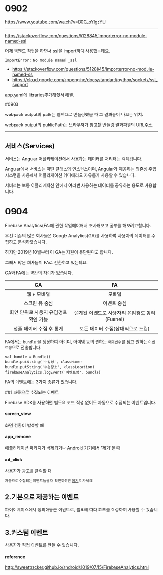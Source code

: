 # 0902

https://www.youtube.com/watch?v=D0C_oYlgzYU



---

https://stackoverflow.com/questions/5128845/importerror-no-module-named-ssl

어제 백엔드 작업을 하면서 ssl을 import하여 사용했는데요.

```
ImportError: No module named _ssl
```

- https://stackoverflow.com/questions/5128845/importerror-no-module-named-ssl
- https://cloud.google.com/appengine/docs/standard/python/sockets/ssl_support



app.yaml에 libraries추가해줮서 해결.

#0903

webpack output의 path는 웹팩으로 번들링했을 때 그 결과물이 나오는 위치.

webpack output의 publicPath는 브라우저가 참고할 번들링 결과파일의 URL주소.



---

## 서비스(Services)

서비스는 Angular 어플리케이션에서 사용하는 데이터를 처리하는 객체입니다.

Angular에서 서비스는 어떤 클래스의 인스턴스이며, Angular가 제공하는 의존성 주입시스템을 사용해서 어플리케이션 어디에라도 자유롭게 사용할 수 있습니다.

서비스는 보통 어플리케이션 안에서 여러번 사용하는 데이터를 공유하는 용도로 사용합니다.



# 0904

Firebase Analytics(FA)에 관한 작업해야해서 조사해보고 공부를 해보려고합니다.

우선 기존의 많은 회사들은 Google Analytics(GA)를 사용하여 사용자의 데이터를 수집하고 분석하였습니다.

하지만 2019년 10월부터 이 GA는 지원이 중단된다고 합니다.

그래서 많은 회사들이 FA로 전환하고 있는데요.

GA와 FA에는 약간의 차이가 있습니다.

|                  GA                   |                       FA                       |
| :-----------------------------------: | :--------------------------------------------: |
|              웹 + 모바일              |                     모바일                     |
|            스크린 뷰 중심             |                  이벤트 중심                   |
| 화면 단위로 사용자 유입경로 확인 가능 | 설계된 이벤트로 사용자의 유입경로 정의(Funnel) |
|       샘플 데이터 수집 후 통계        |       모든 데이터 수집(상대적으로 느림)        |



FA에서는 `bundle` 을 생성하여 아이디, 아이템 등의 원하는 `매개변수`를 담고 원하는 `이벤트명`으로 전송합니다.

```
val bundle = Bundle()
bundle.putString('수업명', className)
bundle.putString('수업장소', classLocation)
firebaseAnalytics.logEvent('이벤트명', bundle)
```



FA의 이벤트에는 3가지 종류가 있습니다.

##1.자동으로 수집되는 이벤트

Firebase SDK를 사용하면 별도의 코드 작성 없이도 자동으로 수집되는 이벤트입니다.

#### screen_view

화면 전환이 발생할 때

#### app_remove

애플리케이션 패키지가 삭제되거나 Android 기기에서 '제거'될 때

#### ad_click

사용자가 광고를 클릭할 때

<small>자동으로 수집되는 이벤트들을 더 확인하려면 [여기](https://support.google.com/firebase/answer/6317485?hl=ko)로 가세요!</small>

## 2.기본으로 제공하는 이벤트

파이어베이스에서 정의해놓은 이벤트로, 필요에 따라 코드를 작성하여 사용할 수 있습니다.

## 3.커스텀 이벤트

사용자가 직접 이벤트를 만들 수 있습니다.



#### reference

http://sweettracker.github.io/android/2019/07/15/FirebaseAnalytics.html